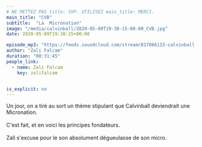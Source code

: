 ```yaml
---
# NE METTEZ PAS title: SVP. UTILISEZ main_title: MERCI.
main_title: "CVB"
subtitle:  "La  Micronation"
image: "/media/calvinball/2020-05-09T19-38-15-00-00_CVB.jpg"
date: 2020-05-09T19:38:15+00:00

episode_mp3: "https://feeds.soundcloud.com/stream/817086115-calvinball-radio-cvb-la-micronation.mp3"
author: "Zali Falcam"
duration: "00:31:45"
people_link: 
  - name: Zali Falcam
    key: zalifalcam


is_explicit: no
---
```


<PodcastHeader/>

<!-- ECRIRE LA DESCRIPTION DE L'EPISODE SOUS CETTE LIGNE -->
Un jour, on a tiré au sort un thème stipulant que Calvinball deviendrait une Micronation.<br><br>C'est fait, et en voici les principes fondateurs.<br><br>Zali s'excuse pour le son absolument dégueulasse de son micro.


